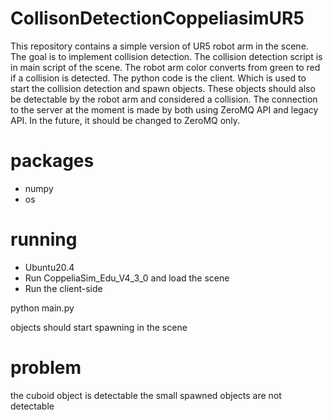 # CollisonDetectionCoppeliasimUR5
This repository contains a simple version of UR5 robot arm in the scene. The goal is to implement collision detection. The collision detection script is in main script of the scene.
The robot arm color converts from green to red if a collision is detected. 
The python code is the client. Which is used to start the collision detection and spawn objects. These objects should also be detectable by the robot arm and considered a collision.
The connection to the server at the moment is made by both using ZeroMQ API and legacy API. In the future, it should be changed to ZeroMQ only.


# packages
- numpy
- os 

# running 
- Ubuntu20.4
- Run CoppeliaSim_Edu_V4_3_0 and load the scene
- Run the client-side 

python main.py


objects should start spawning in the scene

# problem 
the cuboid object is detectable 
the small spawned objects are not detectable
